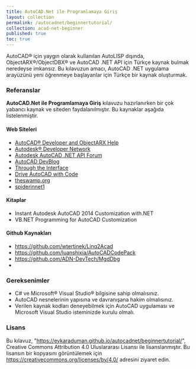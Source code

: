 ```yaml
---
title: AutoCAD.Net ile Programlamaya Giriş
layout: collection
permalink: /autocadnet/beginnertutorial/
collection: acad-net-beginner
published: true
toc: true
---
```


AutoCAD® için yaygın olarak kullanılan AutoLISP dışında, ObjectARX®/ObjectDBX® ve AutoCAD .NET API için Türkçe kaynak bulmak neredeyse imkansız. Bu kılavuzun amacı, AutoCAD .NET uygulama arayüzünü yeni öğrenmeye başlayanlar için Türkçe bir kaynak oluşturmak. 

### Referanslar

**AutoCAD.Net ile Programlamaya Giriş** kılavuzu hazırlanırken bir çok yabancı kaynak ve siteden faydalanılmıştır. Bu kaynaklar aşağıda listelenmiştir.

#### Web Siteleri

- [AutoCAD® Developer and ObjectARX Help](https://help.autodesk.com/view/OARX/2022/ENU/)
- [Autodesk® Developer Network](https://www.autodesk.com/developer-network/overview)
- [Autodesk AutoCAD .NET API Forum](https://forums.autodesk.com/t5/net/bd-p/152)
- [AutoCAD DevBlog](https://adndevblog.typepad.com/autocad/)
- [Through the Interface](https://www.keanw.com/)
- [Drive AutoCAD with Code](https://drive-cad-with-code.blogspot.com/)
- [theswamp.org](https://www.theswamp.org/)
- [spiderinnet1](https://spiderinnet1.typepad.com/blog/)

#### Kitaplar

- Instant Autodesk AutoCAD 2014 Customization with.NET
- VB.NET Programming for AutoCAD Customization

#### Github Kaynakları

- https://github.com/wtertinek/Linq2Acad
- https://github.com/luanshixia/AutoCADCodePack
- https://github.com/ADN-DevTech/MgdDbg
- 

### Gereksenimler

-  C# ve Microsoft® Visual Studio® bilgisine sahip olmalısınız.
- AutoCAD nesnelerinin yapısına ve davranışana hakim olmalısınız.
- Verilen kaynak kodları deneyebilmek için AutoCAD uygulaması ve Microsoft Visual Studio isteminizde kurulu olmalı.

### Lisans

Bu kılavuz, "https://eykaraduman.github.io/autocadnet/beginnertutorial/", Creative Commons Attribution 4.0 Uluslararası Lisansı ile lisanslanmıştır. Bu lisansın bir kopyasını görüntülemek için  https://creativecommons.org/licenses/by/4.0/ adresini ziyaret edin.

